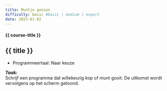```yaml
---
title: Muntje gooien
difficulty: basic #basic | medium | expert
date: 2023-01-02
---
```


#### {{ course-title }}

## {{ title }}

* Programmeertaal: Naar keuze

***Taak:***  
Schrijf een programma dat willekeurig kop of munt gooit. De uitkomst
wordt vervolgens op het scherm getoond.
